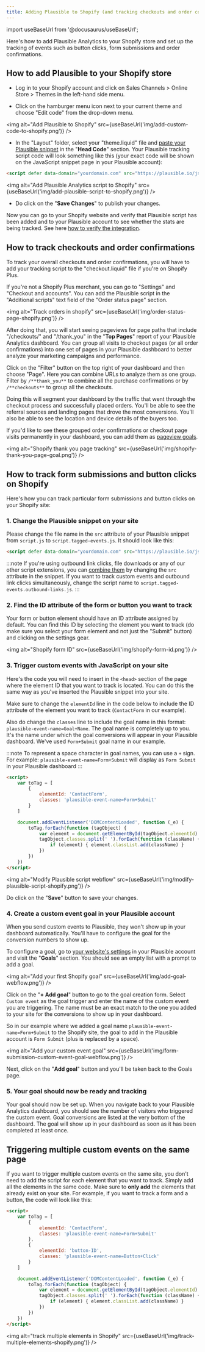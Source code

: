 ```yaml
---
title: Adding Plausible to Shopify (and tracking checkouts and order confirmations)
---
```


import useBaseUrl from '@docusaurus/useBaseUrl';

Here's how to add Plausible Analytics to your Shopify store and set up the tracking of events such as button clicks, form submissions and order confirmations.

## How to add Plausible to your Shopify store 

* Log in to your Shopify account and click on Sales Channels > Online Store > Themes in the left-hand side menu.  

* Click on the hamburger menu icon next to your current theme and choose "Edit code" from the drop-down menu.

<img alt="Add Plausible to Shopify" src={useBaseUrl('img/add-custom-code-to-shopify.png')} />

* In the "Layout" folder, select your "theme.liquid" file and [paste your Plausible snippet](https://plausible.io/docs/plausible-script) in the "**Head Code**" section. Your Plausible tracking script code will look something like this (your exact code will be shown on the JavaScript snippet page in your Plausible account):

```html
<script defer data-domain="yourdomain.com" src="https://plausible.io/js/script.js"></script>
```

<img alt="Add Plausible Analytics script to Shopify" src={useBaseUrl('img/add-plausible-script-to-shopify.png')} />

* Do click on the "**Save Changes**" to publish your changes. 

Now you can go to your Shopify website and verify that Plausible script has been added and to your Plausible account to see whether the stats are being tracked. See here [how to verify the integration](troubleshoot-integration.md).

## How to track checkouts and order confirmations

To track your overall checkouts and order confirmations, you will have to add your tracking script to the "checkout.liquid" file if you're on Shopify Plus.

If you're not a Shopify Plus merchant, you can go to "Settings" and "Checkout and accounts". You can add the Plausible script in the "Additional scripts" text field of the "Order status page" section.

<img alt="Track orders in shopify" src={useBaseUrl('img/order-status-page-shopify.png')} />

After doing that, you will start seeing pageviews for page paths that include "/checkouts/" and "/thank_you" in the "**Top Pages**" report of your Plausible Analytics dashboard. You can group all visits to checkout pages (or all order confirmations) into one set of pages in your Plausible dashboard to better analyze your marketing campaigns and performance.

Click on the "Filter" button on the top right of your dashboard and then choose "Page". Here you can combine URLs to analyze them as one group. Filter by `/**thank_you**` to combine all the purchase confirmations or by `/**checkouts**` to group all the checkouts. 

Doing this will segment your dashboard by the traffic that went through the checkout process and successfully placed orders. You'll be able to see the referral sources and landing pages that drove the most conversions. You'll also be able to see the location and device details of the buyers too.

If you'd like to see these grouped order confirmations or checkout page visits permanently in your dashboard, you can add them as [pageview goals](pageview-goals.md).

<img alt="Shopify thank you page tracking" src={useBaseUrl('img/shopify-thank-you-page-goal.png')} />


## How to track form submissions and button clicks on Shopify

Here's how you can track particular form submissions and button clicks on your Shopify site:

### 1. Change the Plausible snippet on your site

Please change the file name in the `src` attribute of your Plausible snippet from `script.js` to `script.tagged-events.js`. It should look like this:

```html
<script defer data-domain="yourdomain.com" src="https://plausible.io/js/script.tagged-events.js"></script>
```

:::note
If you're using outbound link clicks, file downloads or any of our other script extensions, you can [combine them](script-extensions.md#you-can-combine-extensions-according-to-your-needs) by changing the `src` attribute in the snippet. If you want to track custom events and outbound link clicks simultaneously, change the script name to `script.tagged-events.outbound-links.js`.
:::

### 2. Find the ID attribute of the form or button you want to track

Your form or button element should have an ID attribute assigned by default. You can find this ID by selecting the element you want to track (do make sure you select your form element and not just the "Submit" button) and clicking on the settings gear.

<img alt="Shopify form ID" src={useBaseUrl('img/shopify-form-id.png')} />

### 3. Trigger custom events with JavaScript on your site

Here's the code you will need to insert in the `<head>` section of the page where the element ID that you want to track is located. You can do this the same way as you've inserted the Plausible snippet into your site.

Make sure to change the `elementId` line in the code below to include the ID attribute of the element you want to track (`ContactForm` in our example). 

Also do change the `classes` line to include the goal name in this format: `plausible-event-name=Goal+Name`. The goal name is completely up to you. It's the name under which the goal conversions will appear in your Plausible dashboard. We've used `Form+Submit` goal name in our example.

:::note
To represent a space character in goal names, you can use a `+` sign. For example: `plausible-event-name=Form+Submit` will display as `Form Submit` in your Plausible dashboard
:::

```html
<script>
    var toTag = [
        {
            elementId: 'ContactForm',
            classes: 'plausible-event-name=Form+Submit'
        }
    ]

    document.addEventListener('DOMContentLoaded', function (_e) {
        toTag.forEach(function (tagObject) {
            var element = document.getElementById(tagObject.elementId)
            tagObject.classes.split(' ').forEach(function (className) {
                if (element) { element.classList.add(className) }
            })
        })
    })
</script>
```

<img alt="Modify Plausible script webflow" src={useBaseUrl('img/modify-plausible-script-shopify.png')} />

Do click on the "**Save**" button to save your changes.

### 4. Create a custom event goal in your Plausible account

When you send custom events to Plausible, they won't show up in your dashboard automatically. You'll have to configure the goal for the conversion numbers to show up.

To configure a goal, go to [your website's settings](website-settings.md) in your Plausible account and visit the "**Goals**" section. You should see an empty list with a prompt to add a goal.

<img alt="Add your first Shopify goal" src={useBaseUrl('img/add-goal-webflow.png')} />

Click on the "**+ Add goal**" button to go to the goal creation form. Select `Custom event` as the goal trigger and enter the name of the custom event you are triggering. The name must be an exact match to the one you added to your site for the conversions to show up in your dashboard.

So in our example where we added a goal name `plausible-event-name=Form+Submit` to the Shopify site, the goal to add in the Plausible account is `Form Submit` (plus is replaced by a space).

<img alt="Add your custom event goal" src={useBaseUrl('img/form-submission-custom-event-goal-webflow.png')} />

Next, click on the "**Add goal**" button and you'll be taken back to the Goals page. 

### 5. Your goal should now be ready and tracking

Your goal should now be set up. When you navigate back to your Plausible Analytics dashboard, you should see the number of visitors who triggered the custom event. Goal conversions are listed at the very bottom of the dashboard. The goal will show up in your dashboard as soon as it has been completed at least once.

## Triggering multiple custom events on the same page

If you want to trigger multiple custom events on the same site, you don't need to add the script for each element that you want to track. Simply add all the elements in the same code. Make sure to **only add** the elements that already exist on your site. For example, if you want to track a form and a button, the code will look like this:

```html
<script>
    var toTag = [
        {
            elementId: 'ContactForm',
            classes: 'plausible-event-name=Form+Submit'
        },
		{
      		elementId: 'button-ID',
            classes: 'plausible-event-name=Button+Click'   
   		}
    ]

    document.addEventListener('DOMContentLoaded', function (_e) {
        toTag.forEach(function (tagObject) {
            var element = document.getElementById(tagObject.elementId)
            tagObject.classes.split(' ').forEach(function (className) {
                if (element) { element.classList.add(className) }
            })
        })
    })
</script>
```

<img alt="track multiple elements in Shopify" src={useBaseUrl('img/track-multiple-elements-shopify.png')} />
